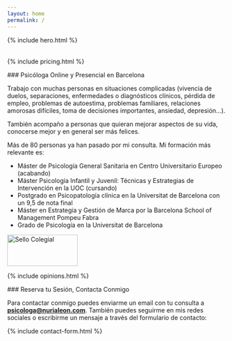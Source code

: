 ```yaml
---
layout: home
permalink: /
---
```


{% include hero.html %}

<div style="margin-top: 2rem"></div>

{% include pricing.html %}

<div class="section" markdown="1">
### Psicóloga Online y Presencial en Barcelona

Trabajo con muchas personas en situaciones complicadas (vivencia de duelos, separaciones, enfermedades o diagnósticos clínicos, pérdida de empleo, problemas de autoestima, problemas familiares, relaciones amorosas difíciles, toma de decisiones importantes, ansiedad, depresión…).

También acompaño a personas que quieran mejorar aspectos de su vida, conocerse mejor y en general ser más felices.

Más de 80 personas ya han pasado por mi consulta. Mi formación más relevante es:

- Máster de Psicología General Sanitaria en Centro Universitario Europeo (acabando)
- Máster Psicología Infantil y Juvenil: Técnicas y Estrategias de Intervención en la UOC (cursando)
- Postgrado en Psicopatología clínica en la Universitat de Barcelona con un 9,5 de nota final
- Máster en Estrategia y Gestión de Marca por la Barcelona School of Management Pompeu Fabra
- Grado de Psicología en la Universitat de Barcelona

<img class="sello-colegial" src="{{site.baseurl}}/images/sello_colegial.webp" alt="Sello Colegial" width="162" height="72" data-action="zoom" />
</div>

<div class="columns-2">

{% include opinions.html %}

<div class="contact" markdown="1">
### Reserva tu Sesión, Contacta Conmigo

Para contactar conmigo puedes enviarme un email con tu consulta a **psicologa@nurialeon.com**.
También puedes seguirme en mis redes sociales o escribirme un mensaje a través del formulario de contacto:

{% include contact-form.html %}
</div>
</div>
